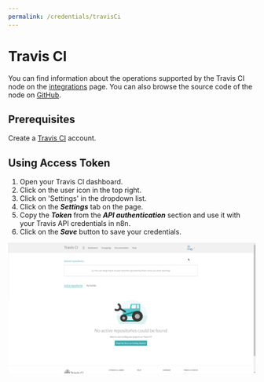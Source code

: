 ```yaml
---
permalink: /credentials/travisCi
---
```


# Travis CI

You can find information about the operations supported by the Travis CI node on the [integrations](https://n8n.io/integrations/n8n-nodes-base.travisCi) page. You can also browse the source code of the node on [GitHub](https://github.com/n8n-io/n8n/tree/master/packages/nodes-base/nodes/TravisCi).

## Prerequisites

Create a [Travis CI](https://travis-ci.org/) account.

## Using Access Token

1. Open your Travis CI dashboard.
2. Click on the user icon in the top right.
3. Click on 'Settings' in the dropdown list.
4. Click on the ***Settings*** tab on the page.
5. Copy the ***Token*** from the ***API authentication*** section and use it with your Travis API credentials in n8n.
6. Click on the ***Save*** button to save your credentials.

![Getting Travis CI credentials](./using-access-token.gif)
